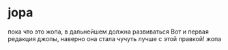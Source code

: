 # jopa
пока что это жопа, в дальнейшем должна развиваться
Вот и первая редакция джопы, наверно она стала чучуть лучше с этой правкой!
жопа
